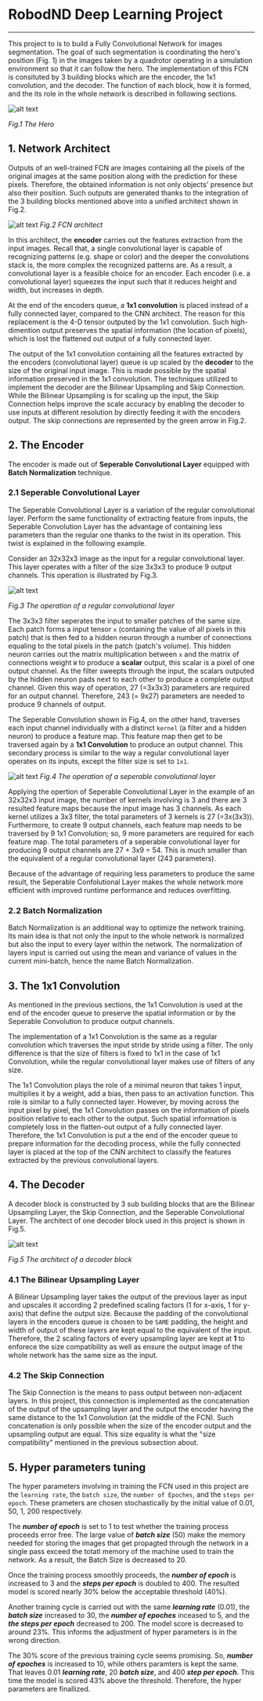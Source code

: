# RobodND Deep Learning Project

---

[//]: # (Image References)
[img1]: ./misc/fcn_target.PNG
[img2]: ./misc/FCN_architect.PNG
[img3]: ./misc/regular_conv.PNG
[img4]: ./misc/seperable_Conv.PNG
[img5]: ./misc/decoder_block.PNG

This project to is to build a Fully Convolutional Network for images segmentation. The goal of such segmentation is coordinating the hero's position (Fig. 1) in the images taken by a quadrotor operating in a simulation environment so that it can follow the hero. The implementation of this FCN is consituted by 3 building blocks which are the encoder, the 1x1 convolution, and the decoder. The function of each block, how it is formed, and the its role in the whole network is described in following sections. 

![alt text][img1]

*Fig.1 The Hero*

## 1. Network Architect
Outputs of an well-trained FCN are images containing all the pixels of the original images at the same position along with the prediction for these pixels. Therefore, the obtained information is not only objects' presence but also their position. Such outputs are generated thanks to the integration of the 3 building blocks mentioned above into a unified architect shown in Fig.2.

![alt text][img2]
*Fig.2 FCN architect*

In this architect, the **encoder** carries out the features extraction from the input images. Recall that, a single convolutional layer is capable of recognizing patterns (e.g. shape or color) and the deeper the convolutions stack is, the more complex the recognized patterns are. As a result, a convolutional layer is a feasible choice for an encoder. Each encoder (i.e. a convolutional layer) squeezes the input such that it reduces height and width, but increases in depth.  

At the end of the encoders queue, a **1x1 convolution** is placed instead of a fully connected layer, compared to the CNN architect. The reason for this replacement is the 4-D tensor outputed by the 1x1 convolution. Such high-dimention output preserves the spatial information (the location of pixels), which is lost the flattened out output of a fully connected layer.    

The output of the 1x1 convolution containing all the features extracted by the encoders (convolutional layer) queue is up scaled by the **decoder** to the size of the original input image. This is made possible by the spatial information preserved in the 1x1 convolution. The techniques utilized to implement the decoder are the Bilinear Upsampling and Skip Connection. While the Bilinear Upsampling is for scaling up the input, the Skip Connection helps improve the scale accuracy by enabling the decoder to use inputs at different resolution by directly feeding it with the encoders output. The skip connections are represented by the green arrow in Fig.2.

## 2. The Encoder

The encoder is made out of **Seperable Convolutional Layer** equipped with **Batch Normalization** technique.

### 2.1 Seperable Convolutional Layer

The Seperable Convolutional Layer is a variation of the regular convolutional layer. Perform the same functionality of extracting feature from inputs, the Seperable Convolution Layer has the advantage of containing less parameters than the regular one thanks to the twist in its operation. This twist is explained in the following example.

Consider an 32x32x3 image as the input for a regular convolutional layer. This layer operates with a filter of the size 3x3x3 to produce 9 output channels. This operation is illustrated by Fig.3.      

![alt text][img3]

*Fig.3 The operation of a regular convolutional layer*

The 3x3x3 filter seperates the input to smaller patches of the same size. Each patch forms a input tensor `x` (containing the value of all pixels in this patch) that is then fed to a hidden neuron through a number of connections equaling to the total pixels in the patch (patch's volume). This hidden neuron carries out the matrix multiplication between `x` and the matrix of connections weight `W` to produce a **scalar** output, this scalar is a pixel of one output channel. As the filter sweepts through the input, the scalars outputed by the hidden neuron pads next to each other to produce a complete output channel. Given this way of operation, 27 (=3x3x3) parameters are required for an output channel. Therefore, 243 (= 9x27) parameters are needed to produce 9 channels of output.

The Seperable Convolution shown in Fig.4, on the other hand, traverses each input channel individually with a distinct `kernel` (a filter and a hidden neuron) to produce a feature map. This feature map then get to be traversed again by a **1x1 Convolution** to produce an output channel. This secondary process is similar to the way a regular convolutional layer operates on its inputs, except the filter size is set to `1x1`. 

![alt text][img4]
*Fig.4 The operation of a seperable convolutional layer*   

Applying the opertion of Seperable Convolutional Layer in the example of an 32x32x3 input image, the number of kernels involving is 3 and there are 3 resulted feature maps because the input image has 3 channels. As each kernel utilizes a 3x3 filter, the total parameters of 3 kernels is 27 (=3x(3x3)). Furthermore, to create 9 output channels, each feature map needs to be traversed by 9 1x1 Convolution; so, 9 more parameters are required for each feature map. The total parameters of a seperable convolutional layer for producing 9 output channels are 27 + 3x9 = 54. This is much smaller than the equivalent of a regular convolutional layer (243 parameters).      

Because of the advantage of requiring less parameters to produce the same result, the Seperable Confolutional Layer makes the whole network more efficient with improved runtime performance and reduces overfitting.

### 2.2 Batch Normalization

Batch Normalization is an additional way to optimize the network training. Its main idea is that not only the input to the whole network is normalized but also the input to every layer within the network. The normalization of layers input is carried out using the mean and variance of values in the current mini-batch, hence the name Batch Normalization.

## 3. The 1x1 Convolution

As mentioned in the previous sections, the 1x1 Convolution is used at the end of the encoder queue to preserve the spatial information or by the Seperable Convolution to produce output channels. 

The implementation of a 1x1 Convolution is the same as a regular convolution which traverses the input stride by stride using a filter. The only difference is that the size of filters is fixed to 1x1 in the case of 1x1 Convolution, while the regular convolutional layer makes use of filters of any size.

The 1x1 Convolution plays the role of a minimal neuron that takes 1 input, multiplies it by a weight, add a bias, then pass to an activation function. This role is similar to a fully connected layer. However, by moving across the input pixel by pixel, the 1x1 Convolution passes on the information of pixels position relative to each other to the output. Such spatial information is completely loss in the flatten-out output of a fully connected layer. Therefore, the 1x1 Convolution is put a the end of the encoder queue to prepare information for the decoding process, while the fully connected layer is placed at the top of the CNN architect to classify the features extracted by the previous convolutional layers.      

## 4. The Decoder

A decoder block is constructed by 3 sub building blocks that are the Bilinear Upsampling Layer, the Skip Connection, and the Seperable Convolutional Layer. The architect of one decoder block used in this project is shown in Fig.5.

![alt text][img5]

*Fig.5 The architect of a decoder block*

### 4.1 The Bilinear Upsampling Layer

A Bilinear Upsampling layer takes the output of the previous layer as input and upscales it according 2 predefined scaling factors (1 for x-axis, 1 for y-axis) that define the output size. Because the padding of the convolutional layers in the encoders queue is chosen to be `SAME` padding, the height and width of output of these layers are kept equal to the equivalent of the input. Therefore, the 2 scaling factors of every upsampling layer are kept at **1** to enforece the size compatibility as well as ensure the output image of the whole network has the same size as the input. 

### 4.2 The Skip Connection

The Skip Connection is the means to pass output between non-adjacent layers. In this project, this connection is implemented as the concatenation of the output of the upsampling layer and the output the encoder having the same distance to the 1x1 Convolution (at the middle of the FCN). Such concatenation is only possible when the size of the encoder output and the upsampling output are equal. This size equality is what the "size compatibility" mentioned in the previous subsection about.

## 5. Hyper parameters tuning

The hyper parameters involving in training the FCN used in this project are the `learning rate`, the `batch size`, the `number of Epoches`, and the `steps per epoch`. These prameters are chosen stochastically by the initial value of 0.01, 50, 1, 200 respectively.

The ***number of epoch*** is set to 1 to test whether the training process proceeds error free. The large value of ***batch size*** (50) make the memory needed for storing the images that get propagted through the network in a single pass exceed the totatl memory of the machine used to train the network. As a result, the Batch Size is decreased to 20. 

Once the training process smoothly proceeds, the ***number of epoch*** is increased to 3 and the ***steps per epoch*** is doubled to 400. The resulted model is scored nearly 30% below the acceptable threshold (40%).

Another training cycle is carried out with the same ***learning rate*** (0.01), the ***batch size*** increased to 30, the ***number of epoches*** inceased to 5, and the ***the steps per epoch*** decreased to 200. The model score is decreased to around 23%. This informs the adjustment of hyper parameters is in the wrong direction.

The 30% score of the previous training cycle seems promising. So, ***number of epoches*** is increased to 10, while others paramters is kept the same. That leaves 0.01 ***learning rate***, 20 ***batch size***, and 400 ***step per epoch***. This time the model is scored 43% above the threshold. Therefore, the hyper parameters are finallized.
